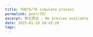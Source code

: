 ```yaml
---
title: TUB75/76 simulate process
permalink: post/70/
excerpt: 暂无预览 - No preview available
date: 2025-01-10 10:43:28
tags:
---
```




<br>